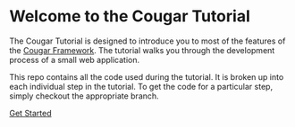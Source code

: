 # Welcome to the Cougar Tutorial

The Cougar Tutorial is designed to introduce you to most of the features of the [Cougar Framework](https://github.com/alfmel/cougar). The tutorial walks you through the development process of a small web application.

This repo contains all the code used during the tutorial. It is broken up into each individual step in the tutorial. To get the code for a particular step, simply checkout the appropriate branch.

[Get Started](https://github.com/alfmel/cougar_tutorial/wiki)
